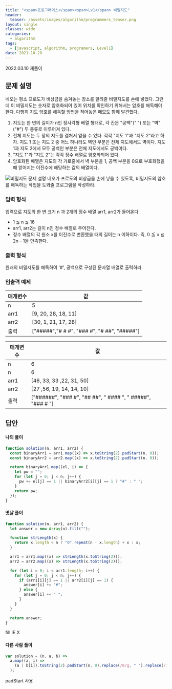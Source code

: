 ```yaml
---
title: "<span>프로그래머스</span><span>Lv1</span> 비밀지도"
header:
  teaser: /assets/images/algorithm/programmers_teaser.png
layout: single
classes: wide
categories:
  - algorithm
tags:
  - [javascript, algorithm, programers, Level1]
date: 2021-10-28
---
```


2022.03.10 재풀이

## 문제 설명

네오는 평소 프로도가 비상금을 숨겨놓는 장소를 알려줄 비밀지도를 손에 넣었다. 그런데 이 비밀지도는 숫자로 암호화되어 있어 위치를 확인하기 위해서는 암호를 해독해야 한다. 다행히 지도 암호를 해독할 방법을 적어놓은 메모도 함께 발견했다.

1. 지도는 한 변의 길이가 n인 정사각형 배열 형태로, 각 칸은 "공백"(" ") 또는 "벽"("#") 두 종류로 이루어져 있다.
2. 전체 지도는 두 장의 지도를 겹쳐서 얻을 수 있다. 각각 "지도 1"과 "지도 2"라고 하자. 지도 1 또는 지도 2 중 어느 하나라도 벽인 부분은 전체 지도에서도 벽이다. 지도 1과 지도 2에서 모두 공백인 부분은 전체 지도에서도 공백이다.
3. "지도 1"과 "지도 2"는 각각 정수 배열로 암호화되어 있다.
4. 암호화된 배열은 지도의 각 가로줄에서 벽 부분을 1, 공백 부분을 0으로 부호화했을 때 얻어지는 이진수에 해당하는 값의 배열이다.

<img src='{{ "/assets/images/2021-10-28-post-img1.png" | relative_url }}' title="비밀지도 문제 설명" alt="비밀지도 문제 설명"/>
네오가 프로도의 비상금을 손에 넣을 수 있도록, 비밀지도의 암호를 해독하는 작업을 도와줄 프로그램을 작성하라.

### 입력 형식

입력으로 지도의 한 변 크기 n 과 2개의 정수 배열 arr1, arr2가 들어온다.

- 1 ≦ n ≦ 16
- arr1, arr2는 길이 n인 정수 배열로 주어진다.
- 정수 배열의 각 원소 x를 이진수로 변환했을 때의 길이는 n 이하이다. 즉, 0 ≦ x ≦ 2n - 1을 만족한다.

### 출력 형식

원래의 비밀지도를 해독하여 '#', 공백으로 구성된 문자열 배열로 출력하라.

### 입출력 예제

| 매개변수 | 값                                          |
| -------- | ------------------------------------------- |
| n        | 5                                           |
| arr1     | [9, 20, 28, 18, 11]                         |
| arr2     | [30, 1, 21, 17, 28]                         |
| 출력     | ["#####","# # #", "### #", "# ##", "#####"] |

| 매개변수 | 값                                                         |
| -------- | ---------------------------------------------------------- |
| n        | 6                                                          |
| n        | 6                                                          |
| arr1     | [46, 33, 33 ,22, 31, 50]                                   |
| arr2     | [27 ,56, 19, 14, 14, 10]                                   |
| 출력     | ["######", "### #", "## ##", " #### ", " #####", "### # "] |

## 답안

#### 나의 풀이

```javascript
function solution(n, arr1, arr2) {
  const binaryArr1 = arr1.map((x) => x.toString(2).padStart(n, 0));
  const binaryArr2 = arr2.map((x) => x.toString(2).padStart(n, 0));

  return binaryArr1.map((el, i) => {
    let pw = "";
    for (let j = 0; j < n; j++) {
      pw += el[j] == 1 || binaryArr2[i][j] == 1 ? "#" : " ";
    }
    return pw;
  });
}
```

#### 옛날 풀이

```javascript
function solution(n, arr1, arr2) {
  let answer = new Array(n).fill("");

  function strLength(x) {
    return x.length < n ? "0".repeat(n - x.length) + x : x;
  }

  arr1 = arr1.map((x) => strLength(x.toString(2)));
  arr2 = arr2.map((x) => strLength(x.toString(2)));

  for (let i = 0; i < arr1.length; i++) {
    for (let j = 0; j < n; j++) {
      if (arr1[i][j] == 1 || arr2[i][j] == 1) {
        answer[i] += "#";
      } else {
        answer[i] += " ";
      }
    }
  }

  return answer;
}
```

fill IE X

#### 다른 사람 풀이

```javascript
var solution = (n, a, b) =>
  a.map((a, i) =>
    (a | b[i]).toString(2).padStart(n, 0).replace(/0/g, " ").replace(/1/g, "#")
  );
```

padStart 사용
